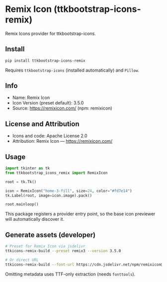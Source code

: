 # Remix Icon (ttkbootstrap-icons-remix)

Remix Icons provider for ttkbootstrap-icons.

## Install

```bash
pip install ttkbootstrap-icons-remix
```

Requires `ttkbootstrap-icons` (installed automatically) and `Pillow`.

## Info

- Name: Remix Icon
- Icon Version (preset default): 3.5.0
- Source: https://remixicon.com/ (npm: remixicon)

## License and Attribution

- Icons and code: Apache License 2.0
- Attribution: Remix Icon — https://remixicon.com/

## Usage

```python
import tkinter as tk
from ttkbootstrap_icons_remix import RemixIcon

root = tk.Tk()

icon = RemixIcon("home-3-fill", size=24, color="#fd7e14")
tk.Label(root, image=icon.image).pack()

root.mainloop()
```

This package registers a provider entry point, so the base icon previewer will automatically discover it.

## Generate assets (developer)

```bash
# Preset for Remix Icon via jsdelivr
ttkicons-remix-build --preset remix3 --version 3.5.0

# Or direct URL
ttkicons-remix-build --font-url https://cdn.jsdelivr.net/npm/remixicon@3.5.0/fonts/remixicon.ttf
```

Omitting metadata uses TTF-only extraction (needs `fonttools`).
